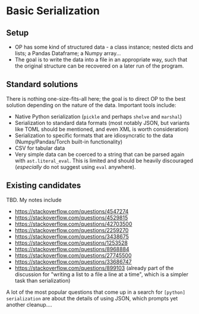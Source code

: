 # Basic Serialization

## Setup

* OP has some kind of structured data - a class instance; nested dicts and lists; a Pandas Dataframe; a Numpy array...
* The goal is to write the data into a file in an appropriate way, such that the original structure can be recovered on a later run of the program.

## Standard solutions

There is nothing one-size-fits-all here; the goal is to direct OP to the best solution depending on the nature of the data. Important tools include:

* Native Python serialization (`pickle` and perhaps `shelve` and `marshal`)
* Serialization to standard data formats (most notably JSON, but variants like TOML should be mentioned, and even XML is worth consideration)
* Serialization to specific formats that are idiosyncratic to the data (Numpy/Pandas/Torch built-in functionality)
* CSV for tabular data
* Very simple data can be coerced to a string that can be parsed again with `ast.literal_eval`. This is limited and should be heavily discouraged (*especially* do not suggest using `eval` anywhere).

## Existing candidates

TBD. My notes include

* https://stackoverflow.com/questions/4547274
* https://stackoverflow.com/questions/4529815
* https://stackoverflow.com/questions/42703500
* https://stackoverflow.com/questions/2259270
* https://stackoverflow.com/questions/3438675
* https://stackoverflow.com/questions/1253528
* https://stackoverflow.com/questions/8968884
* https://stackoverflow.com/questions/27745500
* https://stackoverflow.com/questions/33686747
* https://stackoverflow.com/questions/899103 (already part of the discussion for "writing a list to a file a line at a time", which is a simpler task than serialization)

A lot of the most popular questions that come up in a search for `[python] serialization` are about the details of using JSON, which prompts yet another cleanup....